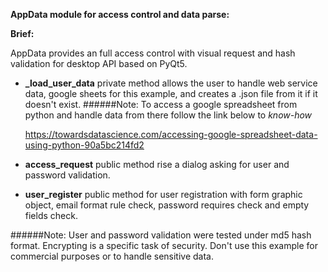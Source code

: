 
**AppData module for access control and data parse:**

**Brief:**
    
   AppData provides an full access control with visual request and hash validation
    for desktop API based on PyQt5.
    
+ **_load_user_data** private method allows the user to handle web service data, google
    sheets for this example, and creates a .json file from it if it doesn't exist.
######Note:
   To access a google spreadsheet from python and handle data from there follow the link below to
    _know-how_
    
   https://towardsdatascience.com/accessing-google-spreadsheet-data-using-python-90a5bc214fd2
    
+ **access_request** public method rise a dialog asking for user and password validation.
+ **user_register** public method for user registration with form graphic object, email 
format rule check, password requires check and empty fields check.

######Note: 
 User and password validation were tested under md5 hash format.
 Encrypting is a specific task of security. Don't use this example for commercial purposes or
 to handle sensitive data.
